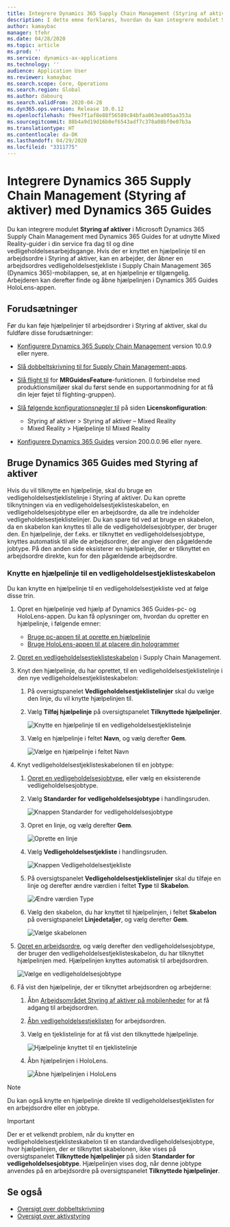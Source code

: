 ```yaml
---
title: Integrere Dynamics 365 Supply Chain Management (Styring af aktiver) med Dynamics 365 Guides
description: I dette emne forklares, hvordan du kan integrere modulet Styring af aktiver i Microsoft Dynamics 365 Supply Chain Management med Dynamics 365 Guides for at udnytte Mixed Reality-hjælpelinjer i din service fra dag til dag og dine vedligeholdelsesarbejdsgange.
author: kamaybac
manager: tfehr
ms.date: 04/28/2020
ms.topic: article
ms.prod: ''
ms.service: dynamics-ax-applications
ms.technology: ''
audience: Application User
ms.reviewer: kamaybac
ms.search.scope: Core, Operations
ms.search.region: Global
ms.author: dabourq
ms.search.validFrom: 2020-04-28
ms.dyn365.ops.version: Release 10.0.12
ms.openlocfilehash: f9ee7f1af8e88f56589c84bfaa063ea005aa353a
ms.sourcegitcommit: 88b4a9d19d16b0ef6543adf7c378a08bf0e07b3a
ms.translationtype: HT
ms.contentlocale: da-DK
ms.lasthandoff: 04/29/2020
ms.locfileid: "3311775"
---
```

# <a name="integrate-dynamics-365-supply-chain-management-asset-management-with-dynamics-365-guides"></a>Integrere Dynamics 365 Supply Chain Management (Styring af aktiver) med Dynamics 365 Guides

Du kan integrere modulet **Styring af aktiver** i Microsoft Dynamics 365 Supply Chain Management med Dynamics 365 Guides for at udnytte Mixed Reality-guider i din service fra dag til og dine vedligeholdelsesarbejdsgange. Hvis der er knyttet en hjælpelinje til en arbejdsordre i Styring af aktiver, kan en arbejder, der åbner en arbejdsordres vedligeholdelsestjekliste i Supply Chain Management 365 (Dynamics 365)-mobilappen, se, at en hjælpelinje er tilgængelig. Arbejderen kan derefter finde og åbne hjælpelinjen i Dynamics 365 Guides HoloLens-appen.

## <a name="prerequisites"></a>Forudsætninger

Før du kan føje hjælpelinjer til arbejdsordrer i Styring af aktiver, skal du fuldføre disse forudsætninger:

- [Konfigurere Dynamics 365 Supply Chain Management](../../fin-ops-core/fin-ops/index.md) version 10.0.9 eller nyere.
- [Slå dobbeltskrivning til for Supply Chain Management-apps](../../fin-ops-core/dev-itpro/data-entities/dual-write/enable-dual-write.md).
- [Slå flight til](../../fin-ops-core/dev-itpro/data-entities/data-entities-data-packages.md#features-flighted-in-data-management-and-enabling-flighted-features) for **MRGuidesFeature**-funktionen. (I forbindelse med produktionsmiljøer skal du først sende en supportanmodning for at få din lejer føjet til flighting-gruppen).
- [Slå følgende konfigurationsnøgler til](https://docs.microsoft.com/dynamicsax-2012/appuser-itpro/license-code-and-configuration-key-reference) på siden **Licenskonfiguration**:

    - Styring af aktiver \> Styring af aktiver – Mixed Reality
    - Mixed Reality \> Hjælpelinje til Mixed Reality

- [Konfigurere Dynamics 365 Guides](https://docs.microsoft.com/dynamics365/mixed-reality/guides/setup#step-2-create-a-common-data-service-environment-and-install-the-dynamics-365-guides-solution) version 200.0.0.96 eller nyere.

## <a name="use-dynamics-365-guides-with-asset-management"></a>Bruge Dynamics 365 Guides med Styring af aktiver

Hvis du vil tilknytte en hjælpelinje, skal du bruge en vedligeholdelsestjeklistelinje i Styring af aktiver. Du kan oprette tilknytningen via en vedligeholdelsestjeklisteskabelon, en vedligeholdelsesjobtype eller en arbejdsordre, da alle tre indeholder vedligeholdelsestjeklistelinjer. Du kan spare tid ved at bruge en skabelon, da en skabelon kan knyttes til alle de vedligeholdelsesjobtyper, der bruger den. En hjælpelinje, der f.eks. er tilknyttet en vedligeholdelsesjobtype, knyttes automatisk til alle de arbejdsordrer, der angiver den pågældende jobtype. På den anden side eksisterer en hjælpelinje, der er tilknyttet en arbejdsordre direkte, kun for den pågældende arbejdsordre.

### <a name="associate-a-guide-with-a-maintenance-checklist-template"></a>Knytte en hjælpelinje til en vedligeholdelsestjeklisteskabelon

Du kan knytte en hjælpelinje til en vedligeholdelsestjekliste ved at følge disse trin.

1. Opret en hjælpelinje ved hjælp af Dynamics 365 Guides-pc- og HoloLens-appen. Du kan få oplysninger om, hvordan du opretter en hjælpelinje, i følgende emner:

    - [Bruge pc-appen til at oprette en hjælpelinje](https://docs.microsoft.com/dynamics365/mixed-reality/guides/pc-app-overview)
    - [Bruge HoloLens-appen til at placere din hologrammer](https://docs.microsoft.com/dynamics365/mixed-reality/guides/hololens-app-overview)

1. [Opret en vedligeholdelsestjeklisteskabelon](setup-for-work-orders/job-groups-and-job-types-variants-trades-and-checklists.md#create-a-maintenance-checklist-template) i Supply Chain Management.
1. Knyt den hjælpelinje, du har oprettet, til en vedligeholdelsestjeklistelinje i den nye vedligeholdelsestjeklisteskabelon:

    1. På oversigtspanelet **Vedligeholdelsestjeklistelinjer** skal du vælge den linje, du vil knytte hjælpelinjen til.
    1. Vælg **Tilføj hjælpelinje** på oversigtspanelet **Tilknyttede hjælpelinjer**.

        ![Knytte en hjælpelinje til en vedligeholdelsestjeklistelinje](media/am-guides-integration-add-guide.png "Knytte en hjælpelinje til en vedligeholdelsestjeklistelinje")

    1. Vælg en hjælpelinje i feltet **Navn**, og vælg derefter **Gem**.

        ![Vælge en hjælpelinje i feltet Navn](media/am-guides-integration-select-guide.png "Vælge en hjælpelinje i feltet Navn")

1. Knyt vedligeholdelsestjeklisteskabelonen til en jobtype:

    1. [Opret en vedligeholdelsesjobtype](setup-for-work-orders/job-groups-and-job-types-variants-trades-and-checklists.md#create-a-maintenance-job-type), eller vælg en eksisterende vedligeholdelsesjobtype.
    1. Vælg **Standarder for vedligeholdelsesjobtype** i handlingsruden.

        ![Knappen Standarder for vedligeholdelsesjobtype](media/am-guides-integration-job-defaults.png "Knappen Standarder for vedligeholdelsesjobtype")

    1. Opret en linje, og vælg derefter **Gem**.

        ![Oprette en linje](media/am-guides-integration-add-line.png "Oprette en linje")

    1. Vælg **Vedligeholdelsestjekliste** i handlingsruden.

        ![Knappen Vedligeholdelsestjekliste](media/am-guides-integration-maintenance-checklist.png "Knappen Vedligeholdelsestjekliste")

    1. På oversigtspanelet **Vedligeholdelsestjeklistelinjer** skal du tilføje en linje og derefter ændre værdien i feltet **Type** til **Skabelon**.

        ![Ændre værdien Type](media/am-guides-integration-checklist-lines.png "Ændre værdien Type")

    1. Vælg den skabelon, du har knyttet til hjælpelinjen, i feltet **Skabelon** på oversigtspanelet **Linjedetaljer**, og vælg derefter **Gem**.

        ![Vælge skabelonen](media/am-guides-integration-checklist-line-details.png "Vælge skabelonen")

1. [Opret en arbejdsordre](work-orders/manually-created-workorders.md#create-work-order), og vælg derefter den vedligeholdelsesjobtype, der bruger den vedligeholdelsestjeklisteskabelon, du har tilknyttet hjælpelinjen med. Hjælpelinjen knyttes automatisk til arbejdsordren.

    ![Vælge en vedligeholdelsesjobtype](media/am-guides-integration-create-work-order.png "Vælge en vedligeholdelsesjobtype")

1. Få vist den hjælpelinje, der er tilknyttet arbejdsordren og arbejderne:

    1. Åbn [Arbejdsområdet Styring af aktiver på mobilenheder](asset-management-mobile-workspace.md) for at få adgang til arbejdsordren.
    1. [Åbn vedligeholdelsestjeklisten](asset-management-mobile-workspace.md#view-maintenance-checklist-on-a-work-order-job) for arbejdsordren.
    1. Vælg en tjeklistelinje for at få vist den tilknyttede hjælpelinje.

        ![Hjælpelinje knyttet til en tjeklistelinje](media/am-guides-integration-show-guide.png "Hjælpelinje knyttet til en tjeklistelinje")

    1. Åbn hjælpelinjen i HoloLens.

        ![Åbne hjælpelinjen i HoloLens](media/am-guides-integration-hololens-select.png "Åbne hjælpelinjen i HoloLens")

> [!NOTE]
> Du kan også knytte en hjælpelinje direkte til vedligeholdelsestjeklisten for en arbejdsordre eller en jobtype.

> [!IMPORTANT]
> Der er et velkendt problem, når du knytter en vedligeholdelsestjeklisteskabelon til en standardvedligeholdelsesjobtype, hvor hjælpelinjen, der er tilknyttet skabelonen, ikke vises på oversigtspanelet **Tilknyttede hjælpelinjer** på siden **Standarder for vedligeholdelsesjobtype**. Hjælpelinjen vises dog, når denne jobtype anvendes på en arbejdsordre på oversigtspanelet **Tilknyttede hjælpelinjer**.

## <a name="see-also"></a>Se også

- [Oversigt over dobbeltskrivning](../../fin-ops-core/dev-itpro/data-entities/dual-write/dual-write-overview.md)
- [Oversigt over aktivstyring](index.md)
